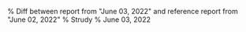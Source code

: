 % Diff between report from "June 03, 2022" and reference report from "June 02, 2022"
% Strudy
% June 03, 2022


